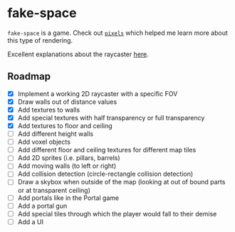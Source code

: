 # fake-space

`fake-space` is a game. Check out [`pixels`](https://github.com/parasyte/pixels) which helped me learn more about this type of rendering.

Excellent explanations about the raycaster [here](https://lodev.org/cgtutor/raycasting.html#The_Basic_Idea_).

## Roadmap

- [x] Implement a working 2D raycaster with a specific FOV 
- [x] Draw walls out of distance values
- [x] Add textures to walls
- [x] Add special textures with half transparency or full transparency
- [x] Add textures to floor and ceiling
- [ ] Add different height walls
- [ ] Add voxel objects
- [ ] Add different floor and ceiling textures for different map tiles
- [ ] Add 2D sprites (i.e. pillars, barrels)
- [ ] Add moving walls (to left or right)
- [ ] Add collision detection (circle-rectangle collision detection)
- [ ] Draw a skybox when outside of the map (looking at out of bound parts or at transparent ceiling)
- [ ] Add portals like in the Portal game
- [ ] Add a portal gun
- [ ] Add special tiles through which the player would fall to their demise
- [ ] Add a UI